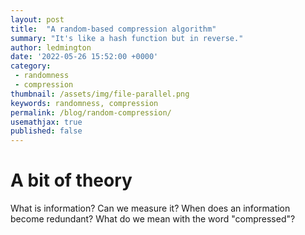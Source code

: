 ```yaml
---
layout: post
title:  "A random-based compression algorithm"
summary: "It's like a hash function but in reverse."
author: ledmington
date: '2022-05-26 15:52:00 +0000'
category:
 - randomness
 - compression
thumbnail: /assets/img/file-parallel.png
keywords: randomness, compression
permalink: /blog/random-compression/
usemathjax: true
published: false
---
```


# A bit of theory
What is information? Can we measure it?
When does an information become redundant?
What do we mean with the word "compressed"?